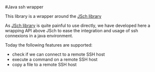 #Java ssh wrapper

This library is a wrapper around the [JSch library](http://www.jcraft.com/jsch)

As [JSch library](http://www.jcraft.com/jsch) is quite painful to use directly, we have developed here a wrapping API above JSch to ease the integration and usage of ssh connexions in a java environment.

Today the following features are supported:
- check if we can connect to a remote SSH host
- execute a command on a remote SSH host
- copy a file to a remote SSH host
